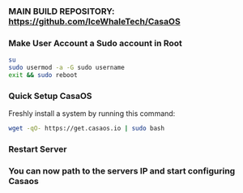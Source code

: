 ### MAIN BUILD REPOSITORY: https://github.com/IceWhaleTech/CasaOS
### Make User Account a Sudo account in Root
```sh
su
sudo usermod -a -G sudo username
exit && sudo reboot
```
### Quick Setup CasaOS
Freshly install a system by running this command:
```sh
wget -qO- https://get.casaos.io | sudo bash
```
### Restart Server
### You can now path to the servers IP and start configuring Casaos
